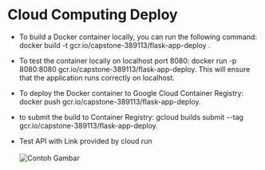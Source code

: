 # Cloud Computing Deploy 

- To build a Docker container locally, you can run the following command: docker build -t gcr.io/capstone-389113/flask-app-deploy .

- To test the container locally on localhost port 8080: docker run -p 8080:8080 gcr.io/capstone-389113/flask-app-deploy. This will ensure that the application runs correctly on localhost.

- To deploy the Docker container to Google Cloud Container Registry: docker push gcr.io/capstone-389113/flask-app-deploy.

 - to submit the build to Container Registry: gcloud builds submit --tag gcr.io/capstone-389113/flask-app-deploy.
 - Test API with Link provided by cloud run
 <br><br>
![Contoh Gambar](https://drive.google.com/uc?id=149eKbO-jBO_dh0lrpOOU7w7KWa1IoBBP)
